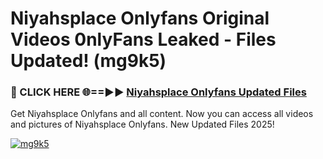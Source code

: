 # Niyahsplace Onlyfans Original Videos 0nlyFans Leaked - Files Updated! (mg9k5)

<h3>🔴 CLICK HERE 🌐==►► <a href="https://tinyurl.com/ehrbuxhb" rel="nofollow">Niyahsplace Onlyfans Updated Files</a></h3>

Get Niyahsplace Onlyfans and all content. Now you can access all videos and pictures of Niyahsplace Onlyfans. New Updated Files 2025!

[![mg9k5](https://i.imgur.com/lVYEuWS.gif)](https://tinyurl.com/ehrbuxhb)
